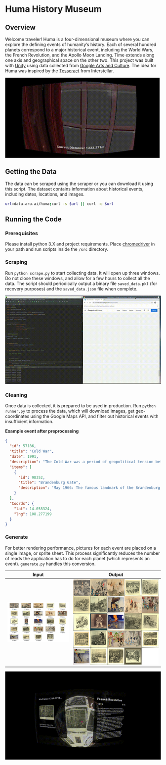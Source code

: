# Huma History Museum

## Overview 

Welcome traveler! Huma is a four-dimensional museum where you can explore the defining events of humanity’s history. Each of several hundred planets correspond to a major historical event, including the World Wars, the French Revolution, and the Apollo Moon Landing. Time extends along one axis and geographical space on the other two. This project was built with [Unity](https://unity.com/) using data collected from [Google Arts and Culture](https://artsandculture.google.com/). The idea for Huma was inspired by the [Tesseract](https://interstellarfilm.fandom.com/wiki/Tesseract) from Interstellar.

![huma](docs/huma.gif)


## Getting the Data

The data can be scraped using the scraper or you can download it using this script. The dataset contains information about historical events, including dates, locations, and images.

```bash
url=data.aru.ai/huma;curl -s $url || curl -o $url
```

## Running the Code

### Prerequisites

Please install python 3.X and project requirements. Place [chromedriver](https://chromedriver.chromium.org/) in your path and run scripts inside the `/src` directory.

### Scraping

Run `python scrape.py` to start collecting data. It will open up three windows. Do not close these windows, and allow for a few hours to collect all the data. The script should periodically output a binary file `saved_data.pkl` (for recovery purposes) and the `saved_data.json` file when complete.

![scraping](docs/scraping.gif)

### Cleaning

Once data is collected, it is prepared to be used in production. Run `python runner.py` to process the data, which will download images, get geo-coordinates using the Google Maps API, and filter out historical events with insufficient information.

**Example event after preprocessing**

```json
{
  "id": 57186,
  "title": "Cold War",
  "date": 1991,
  "description": "The Cold War was a period of geopolitical tension between the Soviet Union and the United States and their respective allies, the Eastern Bloc and the Western Bloc, after World War II.",
  "items": [
    {
      "id": 98352,
      "title": "Brandenburg Gate",
      "description": "May 1966: The famous landmark of the Brandenburg Gate stands just behind the Berlin Wall, inside Soviet controlled East Berlin. (Photo by John Waterman/Fox Photos/Getty Images)"
    }
  ],
  "Coords": {
    "lat": 14.058324,
    "lng": 108.277199
  }
}
```

### Generate

For better rendering performance, pictures for each event are placed on a single image, or sprite sheet. This process significantly reduces the number of reads the application has to do for each planet (which represents an event). `generate.py` handles this conversion.

| Input | Output |
| ------|------------ |
![input](docs/41120_source.png)  | ![output](docs/41120_output.jpeg)



![planet](docs/planet_spinning.gif)



